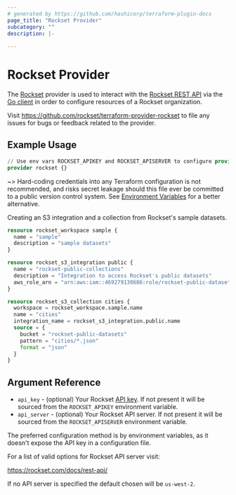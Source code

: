 ```yaml
---
# generated by https://github.com/hashicorp/terraform-plugin-docs
page_title: "Rockset Provider"
subcategory: ""
description: |-
  
---
```


# Rockset Provider

The [Rockset](https://rockset.com/) provider is used to interact with the 
[Rockset REST API](https://rockset.com/docs/rest-api/) 
via the [Go client](https://github.com/rockset/rockset-go-client)
in order to configure resources of a Rockset organization.

Visit https://github.com/rockset/terraform-provider-rockset to file any issues for bugs or feedback related to the provider.

## Example Usage

```terraform
// Use env vars ROCKSET_APIKEY and ROCKSET_APISERVER to configure provider.
provider rockset {}
```

~> Hard-coding credentials into any Terraform configuration is not recommended, and risks secret leakage should this file ever be committed to a public version control system. See [Environment Variables](#environment-variables) for a better alternative.

Creating an S3 integration and a collection from Rockset's sample datasets.

```terraform
resource rockset_workspace sample {
  name = "sample"
  description = "sample datasets"
}

resource rockset_s3_integration public {
  name = "rockset-public-collections"
  description = "Integration to access Rockset's public datasets"
  aws_role_arn = "arn:aws:iam::469279130686:role/rockset-public-datasets"
}

resource rockset_s3_collection cities {
  workspace = rockset_workspace.sample.name
  name = "cities"
  integration_name = rockset_s3_integration.public.name
  source = {
    bucket = "rockset-public-datasets"
    pattern = "cities/*.json"
    format = "json"
  }
}
```

## Argument Reference

* `api_key` - (optional) Your Rockset [API key](https://rockset.com/docs/rest-api/#createapikey). If not present it will be sourced from the `ROCKSET_APIKEY` environment variable.
* `api_server` - (optional) Your Rockset API server. If not present it will be sourced from the `ROCKSET_APISERVER` environment variable.

The preferred configuration method is by environment variables, as it doesn't expose the API key in a configuration file.

For a list of valid options for Rockset API server visit:

https://rockset.com/docs/rest-api/

If no API server is specified the default chosen will be `us-west-2`.
